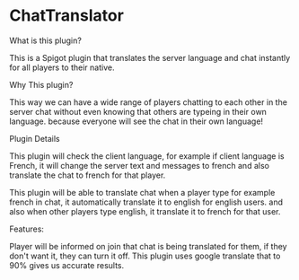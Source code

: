ChatTranslator
==============

What is this plugin?

This is a Spigot plugin that translates the server language and chat instantly for all players to their native.


Why This plugin?

This way we can have a wide range of players chatting to each other in the server chat without even knowing that others are typeing in their own language. because everyone will see the chat in their own language!


Plugin Details

This plugin will check the client language, for example if client language is French, it will change the server text and messages to french and also translate the chat to french for that player.

This plugin will be able to translate chat when a player type for example french in chat, it automatically translate it to english for english users. and also when other players type english, it translate it to french for that user.


Features:

Player will be informed on join that chat is being translated for them, if they don't want it, they can turn it off.
This plugin uses google translate that to 90% gives us accurate results.
